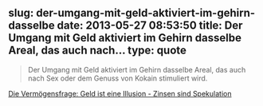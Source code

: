 slug: der-umgang-mit-geld-aktiviert-im-gehirn-dasselbe
date: 2013-05-27 08:53:50
title: Der Umgang mit Geld aktiviert im Gehirn dasselbe Areal, das auch nach...
type: quote
---

> Der Umgang mit Geld aktiviert im Gehirn dasselbe Areal, das auch nach Sex oder dem Genuss von Kokain stimuliert wird.

[Die Vermögensfrage: Geld ist eine Illusion - Zinsen sind Spekulation](http://www.faz.net/aktuell/finanzen/meine-finanzen/vermoegensfragen/die-vermoegensfrage-geld-ist-eine-illusion-zinsen-sind-spekulation-12186475.html)
